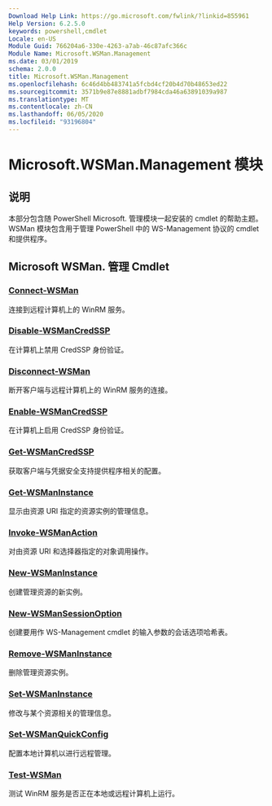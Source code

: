 ```yaml
---
Download Help Link: https://go.microsoft.com/fwlink/?linkid=855961
Help Version: 6.2.5.0
keywords: powershell,cmdlet
Locale: en-US
Module Guid: 766204a6-330e-4263-a7ab-46c87afc366c
Module Name: Microsoft.WSMan.Management
ms.date: 03/01/2019
schema: 2.0.0
title: Microsoft.WSMan.Management
ms.openlocfilehash: 6c46d4bb483741a5fcbd4cf20b4d70b48653ed22
ms.sourcegitcommit: 3571b9e87e8881adbf7984cda46a63891039a987
ms.translationtype: MT
ms.contentlocale: zh-CN
ms.lasthandoff: 06/05/2020
ms.locfileid: "93196804"
---
```

# Microsoft.WSMan.Management 模块

## 说明

本部分包含随 PowerShell Microsoft. 管理模块一起安装的 cmdlet 的帮助主题。 WSMan 模块包含用于管理 PowerShell 中的 WS-Management 协议的 cmdlet 和提供程序。

## Microsoft WSMan. 管理 Cmdlet

### [Connect-WSMan](Connect-WSMan.md)
连接到远程计算机上的 WinRM 服务。

### [Disable-WSManCredSSP](Disable-WSManCredSSP.md)
在计算机上禁用 CredSSP 身份验证。

### [Disconnect-WSMan](Disconnect-WSMan.md)
断开客户端与远程计算机上的 WinRM 服务的连接。

### [Enable-WSManCredSSP](Enable-WSManCredSSP.md)
在计算机上启用 CredSSP 身份验证。

### [Get-WSManCredSSP](Get-WSManCredSSP.md)
获取客户端与凭据安全支持提供程序相关的配置。

### [Get-WSManInstance](Get-WSManInstance.md)
显示由资源 URI 指定的资源实例的管理信息。

### [Invoke-WSManAction](Invoke-WSManAction.md)
对由资源 URI 和选择器指定的对象调用操作。

### [New-WSManInstance](New-WSManInstance.md)
创建管理资源的新实例。

### [New-WSManSessionOption](New-WSManSessionOption.md)
创建要用作 WS-Management cmdlet 的输入参数的会话选项哈希表。

### [Remove-WSManInstance](Remove-WSManInstance.md)
删除管理资源实例。

### [Set-WSManInstance](Set-WSManInstance.md)
修改与某个资源相关的管理信息。

### [Set-WSManQuickConfig](Set-WSManQuickConfig.md)
配置本地计算机以进行远程管理。

### [Test-WSMan](Test-WSMan.md)
测试 WinRM 服务是否正在本地或远程计算机上运行。
